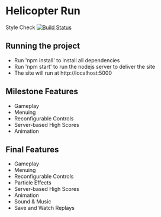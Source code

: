 # Helicopter Run

Style Check [![Build Status](https://travis-ci.org/schwede/HelicopterRun.svg?branch=master)](https://travis-ci.org/schwede/HelicopterRun)

## Running the project
* Run 'npm install' to install all dependencies
* Run 'npm start' to run the nodejs server to deliver the site
* The site will run  at http://localhost:5000

## Milestone Features
* Gameplay
* Menuing
* Reconfigurable Controls
* Server-based High Scores
* Animation

## Final Features
* Gameplay
* Menuing
* Reconfigurable Controls
* Particle Effects
* Server-based High Scores
* Animation
* Sound & Music
* Save and Watch Replays
